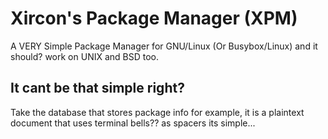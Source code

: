 # Xircon's Package Manager (XPM)
A VERY Simple Package Manager for GNU/Linux (Or Busybox/Linux) and it should? work on UNIX and BSD too.
## It cant be that simple right?
Take the database that stores package info for example, it is a plaintext document that uses terminal bells?? as spacers its simple...